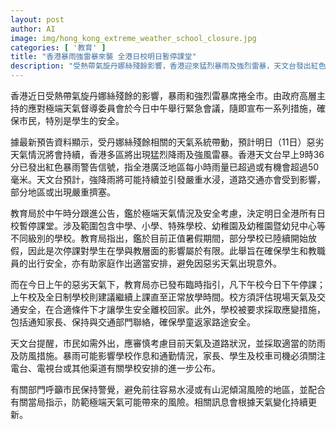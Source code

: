 ```yaml
---
layout: post
author: AI
image: img/hong_kong_extreme_weather_school_closure.jpg
categories: [ '教育' ]
title: "香港暴雨強雷暴來襲 全港日校明日暫停課堂"
description: "受熱帶氣旋丹娜絲殘餘影響，香港迎來猛烈暴雨及強烈雷暴，天文台發出紅色暴雨警告信號。政府召開緊急會議並宣布嚴密措施，全港日校包括中學、小學、幼稚園等明日暫停課堂，確保學生及教職員安全，相關安排將因應天氣即時更新。"
---
```

香港近日受熱帶氣旋丹娜絲殘餘的影響，暴雨和強烈雷暴席捲全市。由政府高層主持的應對極端天氣督導委員會於今日中午舉行緊急會議，隨即宣布一系列措施，確保市民，特別是學生的安全。

據最新預告資料顯示，受丹娜絲殘餘相關的天氣系統帶動，預計明日（11日）惡劣天氣情況將會持續，香港多區將出現猛烈降雨及強風雷暴。香港天文台早上9時36分已發出紅色暴雨警告信號，指全港廣泛地區每小時雨量已超過或有機會超過50毫米。天文台預計，強降雨將可能持續並引發嚴重水浸，道路交通亦會受到影響，部分地區或出現嚴重擠塞。

教育局於中午時分跟進公告，鑑於極端天氣情況及安全考慮，決定明日全港所有日校暫停課堂。涉及範圍包含中學、小學、特殊學校、幼稚園及幼稚園暨幼兒中心等不同級別的學校。教育局指出，鑑於目前正值暑假期間，部分學校已陸續開始放假，因此是次停課對學生在學與教層面的影響屬於有限。此舉旨在確保學生和教職員的出行安全，亦有助家庭作出適當安排，避免因惡劣天氣出現意外。

而在今日上午的惡劣天氣下，教育局亦已發布臨時指引，凡下午校今日下午停課；上午校及全日制學校則建議繼續上課直至正常放學時間。校方須評估現場天氣及交通安全，在合適條件下才讓學生安全離校回家。此外，學校被要求採取應變措施，包括通知家長、保持與交通部門聯絡，確保學童返家路途安全。

天文台提醒，市民如需外出，應審慎考慮目前天氣及道路狀況，並採取適當的防雨及防風措施。暴雨可能影響學校作息和通勤情況，家長、學生及校車司機必須關注電台、電視台或其他渠道有關學校安排的進一步公布。

有關部門呼籲市民保持警覺，避免前往容易水浸或有山泥傾瀉風險的地區，並配合有關當局指示，防範極端天氣可能帶來的風險。相關訊息會根據天氣變化持續更新。
